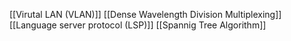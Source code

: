 [[Virutal LAN (VLAN)]]
[[Dense Wavelength Division Multiplexing]]
[[Language server protocol (LSP)]]
[[Spannig Tree Algorithm]]